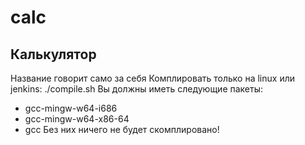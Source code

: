 # calc
## Калькулятор
Название говорит само за себя
Комплировать только на linux или jenkins: ./compile.sh
Вы должны иметь следующие пакеты:
- gcc-mingw-w64-i686
- gcc-mingw-w64-x86-64
- gcc
Без них ничего не будет скомплировано!
